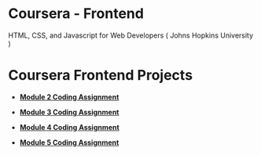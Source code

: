 # Coursera - Frontend
HTML, CSS, and Javascript for Web Developers ( Johns Hopkins University )


# Coursera Frontend Projects

- [**Module 2 Coding Assignment**](https://hoang-rasta.github.io/coursera-frontend/Module-2-Coding-Assignment/index.html)

- [**Module 3 Coding Assignment**](https://hoang-rasta.github.io/coursera-frontend/Module-3-Coding-Assignment/index.html)

- [**Module 4 Coding Assignment**](https://hoang-rasta.github.io/coursera-frontend/Module-4-Coding-Assignment/index.html)

- [**Module 5 Coding Assignment**](https://hoang-rasta.github.io/coursera-frontend/Module-5-Coding-Assignment/index.html)